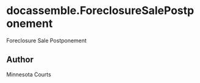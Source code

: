 # docassemble.ForeclosureSalePostponement

Foreclosure Sale Postponement

## Author

Minnesota Courts

